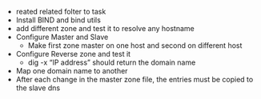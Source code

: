 - reated related folter to task
- Install BIND and bind utils
- add different zone and test it to resolve any hostname
- Configure Master and Slave
   - Make first zone master on one host and second on different host
- Configure Reverse zone and test it 
    - dig -x “IP address” should return the domain name
- Map one domain name to another
- After each change in the master zone file, the entries must be copied to the slave dns
